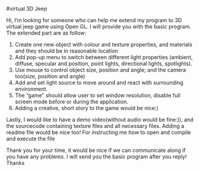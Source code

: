 
#virtual 3D Jeep

Hi, I’m looking for someone who can help me extend my program to 3D virtual jeep game using Open GL.
I will provide you with the basic program. The extended part are as follow:
1) Create one new object with colour and texture properties, and materials and they should be in reasonable location
2) Add pop-up menu to switch between different light properties (ambient,
diffuse, specular and position, point lights, directional lights, spotlights).
3) Use mouse to control object size, position and angle; and the camera too(size, position and angle)
4) Add and set light source to move around and react with surrounding environment.
5) The “game” should allow user to set window resolution, disable full screen
mode before or during the application.
6) Adding a creative, short story to the game would be nice:)

Lastly, I would like to have a demo video(without audio would be fine:)), and the sourcecode containing texture files and all necessary files. Adding a readme file would be nice too! For instructing me how to open and compile and execute the file

Thank you for your time, it would be nice if we can communicate along if you have any problems. I will send you the basic program after you reply! Thanks